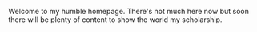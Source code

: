 Welcome to my humble homepage. There's not much here now but soon there will be plenty of content to show the world my scholarship.
